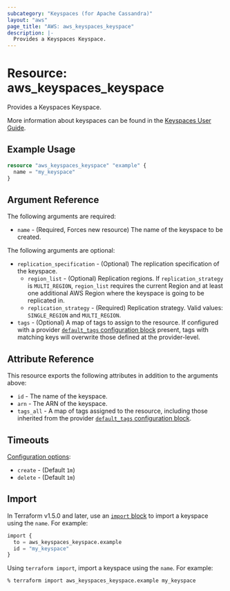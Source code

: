 ```yaml
---
subcategory: "Keyspaces (for Apache Cassandra)"
layout: "aws"
page_title: "AWS: aws_keyspaces_keyspace"
description: |-
  Provides a Keyspaces Keyspace.
---
```


# Resource: aws_keyspaces_keyspace

Provides a Keyspaces Keyspace.

More information about keyspaces can be found in the [Keyspaces User Guide](https://docs.aws.amazon.com/keyspaces/latest/devguide/what-is-keyspaces.html).

## Example Usage

```terraform
resource "aws_keyspaces_keyspace" "example" {
  name = "my_keyspace"
}
```

## Argument Reference

The following arguments are required:

* `name` - (Required, Forces new resource) The name of the keyspace to be created.

The following arguments are optional:

* `replication_specification` - (Optional) The replication specification of the keyspace.
    * `region_list` - (Optional) Replication regions. If `replication_strategy` is `MULTI_REGION`, `region_list` requires the current Region and at least one additional AWS Region where the keyspace is going to be replicated in. 
    * `replication_strategy` - (Required) Replication strategy. Valid values: `SINGLE_REGION` and `MULTI_REGION`.
* `tags` - (Optional) A map of tags to assign to the resource. If configured with a provider [`default_tags` configuration block](https://registry.terraform.io/providers/hashicorp/aws/latest/docs#default_tags-configuration-block) present, tags with matching keys will overwrite those defined at the provider-level.

## Attribute Reference

This resource exports the following attributes in addition to the arguments above:

* `id` - The name of the keyspace.
* `arn` - The ARN of the keyspace.
* `tags_all` - A map of tags assigned to the resource, including those inherited from the provider [`default_tags` configuration block](https://registry.terraform.io/providers/hashicorp/aws/latest/docs#default_tags-configuration-block).

## Timeouts

[Configuration options](https://developer.hashicorp.com/terraform/language/resources/syntax#operation-timeouts):

- `create` - (Default `1m`)
- `delete` - (Default `1m`)

## Import

In Terraform v1.5.0 and later, use an [`import` block](https://developer.hashicorp.com/terraform/language/import) to import a keyspace using the `name`. For example:

```terraform
import {
  to = aws_keyspaces_keyspace.example
  id = "my_keyspace"
}
```

Using `terraform import`, import a keyspace using the `name`. For example:

```console
% terraform import aws_keyspaces_keyspace.example my_keyspace
```
